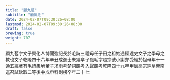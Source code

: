 ```yaml
---
title: "顧九苞"
subtitle: "顧鳳毛"
date: 2024-02-07T09:30:26+08:00
lastmod: 2024-02-07T09:30:26+08:00
draft: false
brewing: true
weight: 707
---
```



顧九苞字文子興化人博聞強記長於毛詩三禮母任子田之祖姑通經達史文子之學母之教也文子乾隆四十六年辛丑成進士未幾卒子鳳毛字超宗號小謝亦受經於祖母年十一通五經著有毛詩集解董子求雨考楚詞韻考入聲韻考乾隆四十九年甲辰高宗純皇帝南巡召試欽取二等後中戊申科副榜卒年二十七